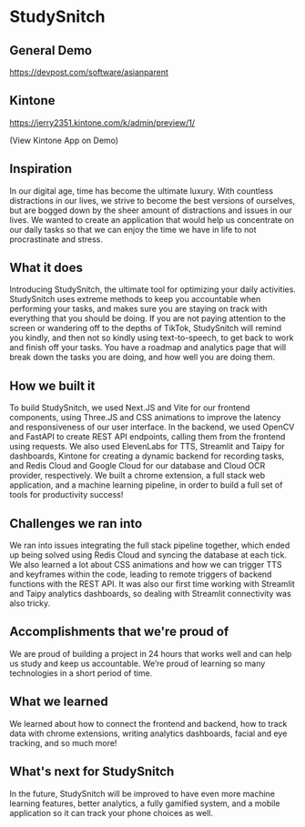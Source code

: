 # StudySnitch

## General Demo
https://devpost.com/software/asianparent

## Kintone
https://jerry2351.kintone.com/k/admin/preview/1/

(View Kintone App on Demo)

## Inspiration

In our digital age, time has become the ultimate luxury. With countless distractions in our lives, we strive to become the best versions of ourselves, but are bogged down by the sheer amount of distractions and issues in our lives. We wanted to create an application that would help us concentrate on our daily tasks so that we can enjoy the time we have in life to not procrastinate and stress. 

## What it does

Introducing StudySnitch, the ultimate tool for optimizing your daily activities. StudySnitch uses extreme methods to keep you accountable when performing your tasks, and makes sure you are staying on track with everything that you should be doing. If you are not paying attention to the screen or wandering off to the depths of TikTok, StudySnitch will remind you kindly, and then not so kindly using text-to-speech, to get back to work and finish off your tasks. You have a roadmap and analytics page that will break down the tasks you are doing, and how well you are doing them. 

## How we built it

To build StudySnitch, we used Next.JS and Vite for our frontend components, using Three.JS and CSS animations to improve the latency and responsiveness of our user interface. In the backend, we used OpenCV and FastAPI to create REST API endpoints, calling them from the frontend using requests. We also used ElevenLabs for TTS, Streamlit and Taipy for dashboards, Kintone for creating a dynamic backend for recording tasks, and Redis Cloud and Google Cloud for our database and Cloud OCR provider, respectively. We built a chrome extension, a full stack web application, and a machine learning pipeline, in order to build a full set of tools for productivity success! 

## Challenges we ran into

We ran into issues integrating the full stack pipeline together, which ended up being solved using Redis Cloud and syncing the database at each tick. We also learned a lot about CSS animations and how we can trigger TTS and keyframes within the code, leading to remote triggers of backend functions with the REST API. It was also our first time working with Streamlit and Taipy analytics dashboards, so dealing with Streamlit connectivity was also tricky. 

## Accomplishments that we're proud of

We are proud of building a project in 24 hours that works well and can help us study and keep us accountable. We’re proud of learning so many technologies in a short period of time. 

## What we learned

We learned about how to connect the frontend and backend, how to track data with chrome extensions, writing analytics dashboards, facial and eye tracking, and so much more! 

## What's next for StudySnitch

In the future, StudySnitch will be improved to have even more machine learning features, better analytics, a fully gamified system, and a mobile application so it can track your phone choices as well. 
